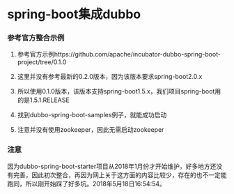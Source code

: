 # spring-boot集成dubbo

### 参考官方整合示例
1. 参考官方示例https://github.com/apache/incubator-dubbo-spring-boot-project/tree/0.1.0

2. 这里并没有参考最新的0.2.0版本，因为该版本要求spring-boot2.0.x

3. 所以使用0.1.0版本，该版本支持spring-boot1.5.x，我们项目spring-boot用的是1.5.1.RELEASE

4. 找到dubbo-spring-boot-samples例子，就能成功启动

5. 注意并没有使用zookeeper，因此无需启动zookeeper

### 注意
因为dubbo-spring-boot-starter项目从2018年1月份才开始维护，好多地方还没有完善，因此初次整合，再因为网上关于这方面的内容比较少，存在的也不一定能跑同，所以刚开始踩了好多坑。2018年5月18日16:54:54。